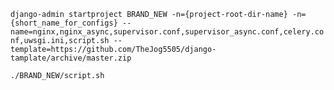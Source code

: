 `django-admin startproject BRAND_NEW -n={project-root-dir-name} -n={short_name_for_configs} --name=nginx,nginx_async,supervisor.conf,supervisor_async.conf,celery.conf,uwsgi.ini,script.sh --template=https://github.com/TheJog5505/django-tamplate/archive/master.zip`

`./BRAND_NEW/script.sh`
